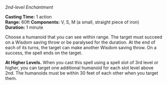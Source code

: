 _2nd-level Enchantment_

**Casting Time:** 1 action  
**Range:** 60ft
**Components:** V, S, M (a small, straight piece of iron)  
**Duration:** 1 minute

Choose a humanoid that you can see within range. The target must succeed on a Wisdom saving throw or be paralysed for the duration. At the end of each of its turns, the target can make another Wisdom saving throw. On a success, the spell ends on the target.

**At Higher Levels.** When you cast this spell using a spell slot of 3rd level or higher, you can target one additional humanoid for each slot level above 2nd. The humanoids must be within 30 feet of each other when you target them.